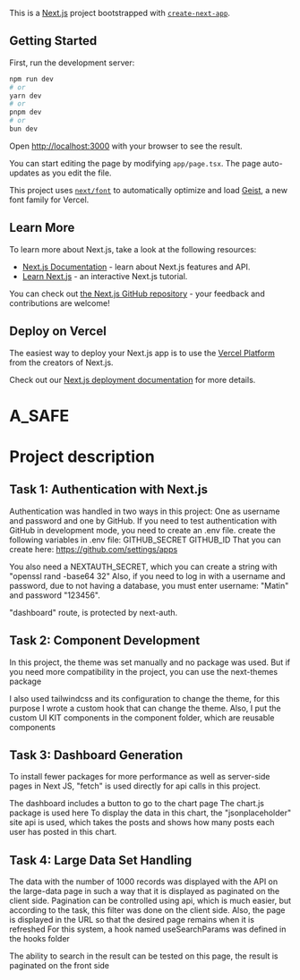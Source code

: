 This is a [Next.js](https://nextjs.org) project bootstrapped with [`create-next-app`](https://nextjs.org/docs/app/api-reference/cli/create-next-app).

## Getting Started

First, run the development server:

```bash
npm run dev
# or
yarn dev
# or
pnpm dev
# or
bun dev
```

Open [http://localhost:3000](http://localhost:3000) with your browser to see the result.

You can start editing the page by modifying `app/page.tsx`. The page auto-updates as you edit the file.

This project uses [`next/font`](https://nextjs.org/docs/app/building-your-application/optimizing/fonts) to automatically optimize and load [Geist](https://vercel.com/font), a new font family for Vercel.

## Learn More

To learn more about Next.js, take a look at the following resources:

- [Next.js Documentation](https://nextjs.org/docs) - learn about Next.js features and API.
- [Learn Next.js](https://nextjs.org/learn) - an interactive Next.js tutorial.

You can check out [the Next.js GitHub repository](https://github.com/vercel/next.js) - your feedback and contributions are welcome!

## Deploy on Vercel

The easiest way to deploy your Next.js app is to use the [Vercel Platform](https://vercel.com/new?utm_medium=default-template&filter=next.js&utm_source=create-next-app&utm_campaign=create-next-app-readme) from the creators of Next.js.

Check out our [Next.js deployment documentation](https://nextjs.org/docs/app/building-your-application/deploying) for more details.

# A_SAFE

# Project description

## Task 1: Authentication with Next.js

Authentication was handled in two ways in this project:
One as username and password and one by GitHub.
If you need to test authentication with GitHub in development mode, you need to create an .env file. create the following variables in .env file:
GITHUB_SECRET
GITHUB_ID
That you can create here:
https://github.com/settings/apps

You also need a NEXTAUTH_SECRET, which you can create a string with "openssl rand -base64 32"
Also, if you need to log in with a username and password, due to not having a database, you must enter username: "Matin" and password "123456".

"dashboard" route, is protected by next-auth.

## Task 2: Component Development

In this project, the theme was set manually and no package was used. But if you need more compatibility in the project, you can use the next-themes package

I also used tailwindcss and its configuration to change the theme, for this purpose I wrote a custom hook that can change the theme.
Also, I put the custom UI KIT components in the component folder, which are reusable components

## Task 3: Dashboard Generation

To install fewer packages for more performance as well as server-side pages in Next JS, "fetch" is used directly for api calls in this project.

The dashboard includes a button to go to the chart page
The chart.js package is used here
To display the data in this chart, the "jsonplaceholder" site api is used, which takes the posts and shows how many posts each user has posted in this chart.

## Task 4: Large Data Set Handling

The data with the number of 1000 records was displayed with the API on the large-data page in such a way that it is displayed as paginated on the client side.
Pagination can be controlled using api, which is much easier, but according to the task, this filter was done on the client side.
Also, the page is displayed in the URL so that the desired page remains when it is refreshed
For this system, a hook named useSearchParams was defined in the hooks folder

The ability to search in the result can be tested on this page, the result is paginated on the front side
